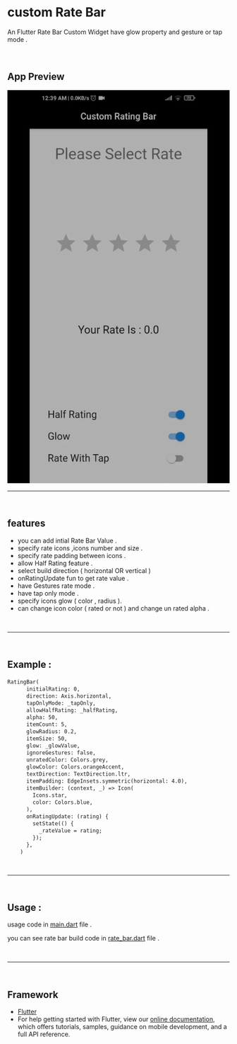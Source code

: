 # custom Rate Bar

An Flutter Rate Bar Custom Widget 
have glow property and gesture or tap mode .
<br><br><br>


## App Preview 
![Image of app](/assets/app-gif.gif)
<br><hr><br>

## features
- you can add intial Rate Bar Value .
- specify rate icons ,icons number and size .
- specify rate padding between icons .
- allow Half Rating feature .
- select build direction ( horizontal OR vertical )
- onRatingUpdate fun to get rate value .
- have Gestures rate mode .
- have tap only mode .
- specify icons glow ( color , radius ).
- can change icon color ( rated or not ) and change un rated alpha .

<br><hr><br>

## Example :
```
RatingBar(
      initialRating: 0,
      direction: Axis.horizontal,
      tapOnlyMode: _tapOnly,
      allowHalfRating: _halfRating,
      alpha: 50,
      itemCount: 5,
      glowRadius: 0.2,
      itemSize: 50,
      glow: _glowValue,
      ignoreGestures: false,
      unratedColor: Colors.grey,
      glowColor: Colors.orangeAccent,
      textDirection: TextDirection.ltr,
      itemPadding: EdgeInsets.symmetric(horizontal: 4.0),
      itemBuilder: (context, _) => Icon(
        Icons.star,
        color: Colors.blue,
      ),
      onRatingUpdate: (rating) {
        setState(() {
          _rateValue = rating;
        });
      },
    )
```

<br><hr><br>

## Usage :
usage code in [main.dart](lib\main.dart) file .

you can see rate bar build code in [rate_bar.dart](lib\rate_bar\rate_bar.dart) file .

<br><hr><br>

## Framework
- [Flutter](https://flutter.dev)
- For help getting started with Flutter, view our
[online documentation](https://flutter.dev/docs), which offers tutorials,
samples, guidance on mobile development, and a full API reference.
